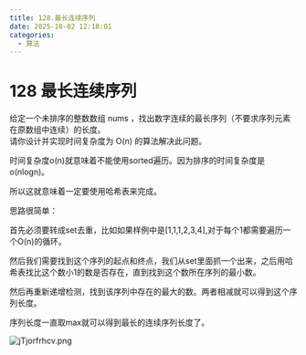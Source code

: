 ```yaml
---
title: 128.最长连续序列
date: 2025-10-02 12:18:01
categories:
  - 算法
---
```

# 128 最长连续序列
给定一个未排序的整数数组 nums ，找出数字连续的最长序列（不要求序列元素在原数组中连续）的长度。  
请你设计并实现时间复杂度为 O(n) 的算法解决此问题。  

时间复杂度o(n)就意味着不能使用sorted遍历。因为排序的时间复杂度是o(nlogn)。  

所以这就意味着一定要使用哈希表来完成。

思路很简单：

首先必须要转成set去重，比如如果样例中是[1,1,1,2,3,4],对于每个1都需要遍历一个O(n)的循环。

然后我们需要找到这个序列的起点和终点，我们从set里面抓一个出来，之后用哈希表找比这个数小1的数是否存在，直到找到这个数所在序列的最小数。

然后再重新递增检测，找到该序列中存在的最大的数。两者相减就可以得到这个序列长度。

序列长度一直取max就可以得到最长的连续序列长度了。

![jTjorfrhcv.png](https://pub-85d4dcece16844bf8290aa4b33608ccd.r2.dev/ShareX/2025/10/jTjorfrhcv.png)